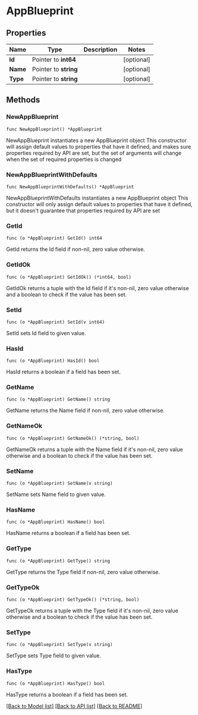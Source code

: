 # AppBlueprint

## Properties

Name | Type | Description | Notes
------------ | ------------- | ------------- | -------------
**Id** | Pointer to **int64** |  | [optional] 
**Name** | Pointer to **string** |  | [optional] 
**Type** | Pointer to **string** |  | [optional] 

## Methods

### NewAppBlueprint

`func NewAppBlueprint() *AppBlueprint`

NewAppBlueprint instantiates a new AppBlueprint object
This constructor will assign default values to properties that have it defined,
and makes sure properties required by API are set, but the set of arguments
will change when the set of required properties is changed

### NewAppBlueprintWithDefaults

`func NewAppBlueprintWithDefaults() *AppBlueprint`

NewAppBlueprintWithDefaults instantiates a new AppBlueprint object
This constructor will only assign default values to properties that have it defined,
but it doesn't guarantee that properties required by API are set

### GetId

`func (o *AppBlueprint) GetId() int64`

GetId returns the Id field if non-nil, zero value otherwise.

### GetIdOk

`func (o *AppBlueprint) GetIdOk() (*int64, bool)`

GetIdOk returns a tuple with the Id field if it's non-nil, zero value otherwise
and a boolean to check if the value has been set.

### SetId

`func (o *AppBlueprint) SetId(v int64)`

SetId sets Id field to given value.

### HasId

`func (o *AppBlueprint) HasId() bool`

HasId returns a boolean if a field has been set.

### GetName

`func (o *AppBlueprint) GetName() string`

GetName returns the Name field if non-nil, zero value otherwise.

### GetNameOk

`func (o *AppBlueprint) GetNameOk() (*string, bool)`

GetNameOk returns a tuple with the Name field if it's non-nil, zero value otherwise
and a boolean to check if the value has been set.

### SetName

`func (o *AppBlueprint) SetName(v string)`

SetName sets Name field to given value.

### HasName

`func (o *AppBlueprint) HasName() bool`

HasName returns a boolean if a field has been set.

### GetType

`func (o *AppBlueprint) GetType() string`

GetType returns the Type field if non-nil, zero value otherwise.

### GetTypeOk

`func (o *AppBlueprint) GetTypeOk() (*string, bool)`

GetTypeOk returns a tuple with the Type field if it's non-nil, zero value otherwise
and a boolean to check if the value has been set.

### SetType

`func (o *AppBlueprint) SetType(v string)`

SetType sets Type field to given value.

### HasType

`func (o *AppBlueprint) HasType() bool`

HasType returns a boolean if a field has been set.


[[Back to Model list]](../README.md#documentation-for-models) [[Back to API list]](../README.md#documentation-for-api-endpoints) [[Back to README]](../README.md)



